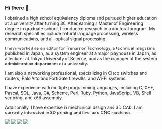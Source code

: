 ### Hi there 👋

<!--
![GitHub Stats](https://github-readme-stats.vercel.app/api?username=marbocub&count_private=true&show_icons=true)
![GitHub Stats](https://github-readme-stats.vercel.app/api/top-langs/?username=marbocub&hide=Java,XSLT)

**marbocub/marbocub** is a ✨ _special_ ✨ repository because its `README.md` (this file) appears on your GitHub profile.

Here are some ideas to get you started:

- 🔭 I’m currently working on ...
- 🌱 I’m currently learning ...
- 👯 I’m looking to collaborate on ...
- 🤔 I’m looking for help with ...
- 💬 Ask me about ...
- 📫 How to reach me: ...
- 😄 Pronouns: ...
- ⚡ Fun fact: ...
-->

I obtained a high school equivalency diploma and pursued higher education at a university after turning 30. After earning a Master of Engineering degree in graduate school, I conducted research in a doctoral program. My research specialties include natural language processing, wireless communications, and all-optical signal processing.

I have worked as an editor for Transistor Technology, a technical magazine published in Japan, as a system engineer at a major playhouse in Japan, as a lecturer at Tokyo University of Science, and as the manager of the system administration department at a university.

I am also a networking professional, specializing in Cisco switches and routers, Palo Alto and FortiGate firewalls, and Wi-Fi systems.

I have experience with multiple programming languages, including C, C++, Pascal, SQL, Java, C#, Scheme, Perl, Ruby, Python, JavaScript, VB, Shell scripting, and x86 assembly.

Additionally, I have expertise in mechanical design and 3D CAD. I am currently interested in 3D printing and five-axis CNC machines.

![](http://github-profile-summary-cards.vercel.app/api/cards/most-commit-language?username=marbocub&theme=2077)
![](http://github-profile-summary-cards.vercel.app/api/cards/repos-per-language?username=marbocub&theme=2077)
![](http://github-profile-summary-cards.vercel.app/api/cards/productive-time?username=marbocub&theme=2077&utcOffset=9)
![](http://github-profile-summary-cards.vercel.app/api/cards/stats?username=marbocub&theme=2077)
